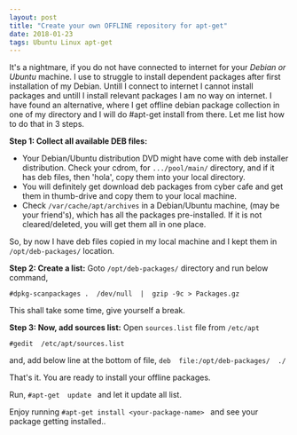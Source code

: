```yaml
---
layout: post
title: "Create your own OFFLINE repository for apt-get"
date: 2018-01-23
tags: Ubuntu Linux apt-get
---
```


It's a nightmare, if you do not have connected to internet for your *Debian or Ubuntu* machine. I use to struggle to install dependent packages after first installation of my Debian. Untill I connect to internet I cannot install packages and untill I install relevant packages I am no way on internet.
I have found an alternative, where I get offline debian package collection in one of my directory and I will do #apt-get install from there. Let me list how to do that in 3 steps. <!--more-->

**Step 1: Collect all available DEB files:**
+ Your Debian/Ubuntu distribution DVD might have come with deb installer distribution. Check your cdrom, for `.../pool/main/` directory, and if it has deb files, then 'hola', copy them into your local directory.
+ You will definitely get download deb packages from cyber cafe and get them in thumb-drive and copy them to your local machine.
+ Check `/var/cache/apt/archives` in a Debian/Ubuntu machine, (may be your friend's), which has all the packages pre-installed. If it is not cleared/deleted, you will get them all in one place.

So, by now I have deb files copied in my local machine and I kept them in `/opt/deb-packages/` location.

**Step 2: Create a list:**
Goto `/opt/deb-packages/` directory and run below command,
```
#dpkg-scanpackages .  /dev/null  |  gzip -9c > Packages.gz
```

This shall take some time, give yourself a break.

**Step 3: Now, add sources list:**
Open `sources.list` file from `/etc/apt`
```
#gedit  /etc/apt/sources.list
```
and, add below line at the bottom of file,
`deb  file:/opt/deb-packages/  ./ `

That's it. You are ready to install your offline packages.

Run, `#apt-get  update `
and let it update all list.

Enjoy running `#apt-get install <your-package-name> `
and see your package getting installed..